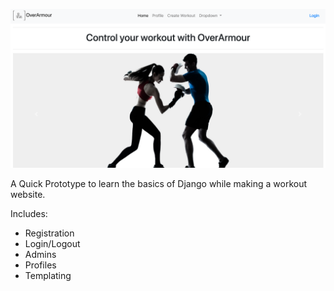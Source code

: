 ![Alt text](OverArmour/static/images/Example_Homepage.png?raw=true "Title")

A Quick Prototype to learn the basics of Django while making a workout website.

Includes:
  - Registration
  - Login/Logout
  - Admins
  - Profiles
  - Templating
